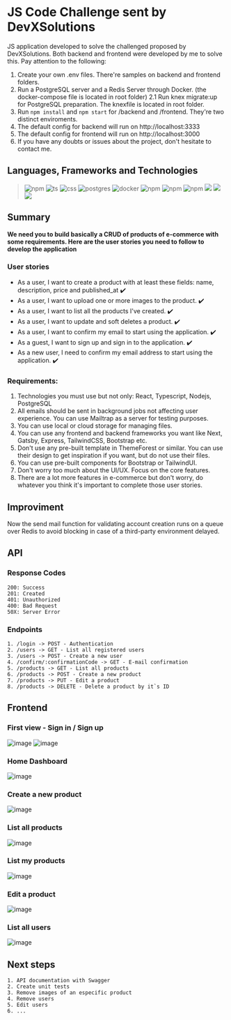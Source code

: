 # JS Code Challenge sent by DevXSolutions
JS application developed to solve the challenged proposed by DevXSolutions. 
Both backend and frontend were developed by me to solve this. Pay attention to the following:
1. Create your own .env files. There're samples on backend and frontend folders.
2. Run a PostgreSQL server and a Redis Server through Docker. (the docker-compose file is located in root folder)
2.1 Run knex migrate:up for PostgreSQL preparation. The knexfile is located in root folder.
3. Run ```npm install``` and ```npm start``` for /backend and /frontend. They're two distinct enviroments. 
4. The default config for backend will run on http://localhost:3333
5. The default config for frontend will run on http://localhost:3000
6. If you have any doubts or issues about the project, don't hesitate to contact me.

## Languages, Frameworks and Technologies
> ![npm](https://img.shields.io/npm/v/express?color=black&label=NodeJS&logo=node.js)
> ![ts](https://flat.badgen.net/badge/-/TypeScript/blue?icon=typescript&label)
> ![css](https://img.shields.io/badge/CSS-Primitive-informational)
> ![postgres](https://img.shields.io/badge/postgresql-10.0-blue?label=PostgreSQL&logo=postgresql)
> ![docker](https://img.shields.io/badge/3.3.0-blue?label=Docker&logo=docker)
> ![npm](https://img.shields.io/npm/v/express?color=black&label=Express&logo=node.js)
> ![npm](https://img.shields.io/npm/v/react?color=black&label=React&logo=react)
> ![npm](https://img.shields.io/npm/v/knex?color=black&label=Knex&logo=wolfram&logoColor=orange)
> ![](https://img.shields.io/badge/token-JWT-informational)
> ![](https://img.shields.io/badge/mail-mailtrap-informational)
> ![](https://img.shields.io/badge/cloud-cloudnary-informational)

## Summary
**We need you to build basically a CRUD of products of e-commerce with some requirements. Here are the user stories you need to follow to develop the application**

### User stories
-   As a user, I want to create a product with at least these fields: name, description, price and published_at :heavy_check_mark:
-   As a user, I want to upload one or more images to the product. :heavy_check_mark:
-   As a user, I want to list all the products I've created. :heavy_check_mark:   
-   As a user, I want to update and soft deletes a product. :heavy_check_mark:
-   As a user, I want to confirm my email to start using the application. :heavy_check_mark:
-   As a guest, I want to sign up and sign in to the application. :heavy_check_mark:
-   As a new user, I need to confirm my email address to start using the application. :heavy_check_mark:
### Requirements:
1.  Technologies you must use but not only: React, Typescript, Nodejs, PostgreSQL    
2.  All emails should be sent in background jobs not affecting user experience. You can use Mailtrap as a server for testing purposes.    
3.  You can use local or cloud storage for managing files.    
4.  You can use any frontend and backend frameworks you want like Next, Gatsby, Express, TailwindCSS, Bootstrap etc.    
5.  Don't use any pre-built template in ThemeForest or similar. You can use their design to get inspiration if you want, but do not use their files.    
6.  You can use pre-built components for Bootstrap or TailwindUI.    
7.  Don't worry too much about the UI/UX. Focus on the core features.    
8.  There are a lot more features in e-commerce but don't worry, do whatever you think it's important to complete those user stories.

## Improviment
Now the send mail function for validating account creation runs on a queue over Redis to avoid blocking in case of a third-party environment delayed.

## API
### Response Codes 
```
200: Success
201: Created
401: Unauthorized
400: Bad Request
50X: Server Error
```
### Endpoints
``` 
1. /login -> POST - Authentication
2. /users -> GET - List all registered users
3. /users -> POST - Create a new user
4. /confirm/:confirmationCode -> GET - E-mail confirmation
5. /products -> GET - List all products
6. /products -> POST - Create a new product
7. /products -> PUT - Edit a product
8. /products -> DELETE - Delete a product by it`s ID
```
## Frontend
### First view - Sign in / Sign up
![image](https://user-images.githubusercontent.com/21188945/114710855-a0e93480-9d04-11eb-8811-6623a44b8c75.png)
![image](https://user-images.githubusercontent.com/21188945/114710884-a8104280-9d04-11eb-9df7-20d76a8637ab.png)
### Home Dashboard
![image](https://user-images.githubusercontent.com/21188945/114710973-c5dda780-9d04-11eb-9b80-f0c95c1592f1.png)
### Create a new product
![image](https://user-images.githubusercontent.com/21188945/114710993-cfffa600-9d04-11eb-93dc-e7fe278e2b65.png)
### List all products
![image](https://user-images.githubusercontent.com/21188945/114711029-db52d180-9d04-11eb-9317-f7f1ccddcff2.png)
### List my products
![image](https://user-images.githubusercontent.com/21188945/114628071-ab67e780-9c8c-11eb-8368-875e385b4502.png)
### Edit a product
![image](https://user-images.githubusercontent.com/21188945/114711067-e574d000-9d04-11eb-846a-254e1d6e5d67.png)
### List all users
![image](https://user-images.githubusercontent.com/21188945/114711496-67fd8f80-9d05-11eb-971c-f057f9abc973.png)

## Next steps
```
1. API documentation with Swagger
2. Create unit tests
3. Remove images of an especific product
4. Remove users
5. Edit users
6. ...
```
